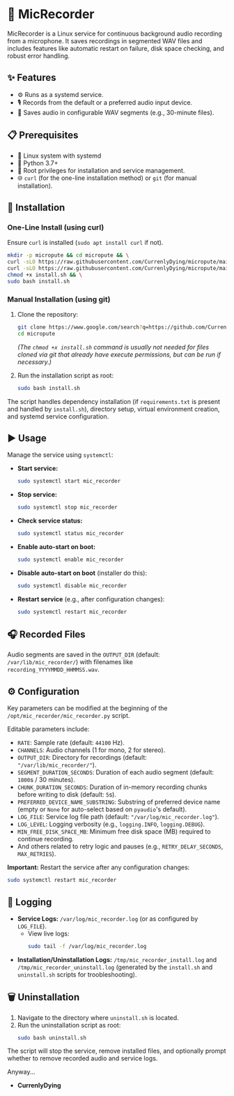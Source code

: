 # 🎤 MicRecorder

MicRecorder is a Linux service for continuous background audio recording from a microphone. It saves recordings in segmented WAV files and includes features like automatic restart on failure, disk space checking, and robust error handling.

## ✨ Features

  * ⚙️ Runs as a systemd service.
  * 🎙️ Records from the default or a preferred audio input device.
  * 💾 Saves audio in configurable WAV segments (e.g., 30-minute files).

## 📋 Prerequisites

  * 🐧 Linux system with systemd
  * 🐍 Python 3.7+
  * 🔑 Root privileges for installation and service management.
  * 🌐 `curl` (for the one-line installation method) or `git` (for manual installation).

## 🚀 Installation

### One-Line Install (using curl)

Ensure `curl` is installed (`sudo apt install curl` if not).

```bash
mkdir -p micropute && cd micropute && \
curl -sLO https://raw.githubusercontent.com/CurrenlyDying/micropute/main/install.sh && \
curl -sLO https://raw.githubusercontent.com/CurrenlyDying/micropute/main/mic_recorder.py && \
chmod +x install.sh && \
sudo bash install.sh
```

### Manual Installation (using git)

1.  Clone the repository:

    ```bash
    git clone https://www.google.com/search?q=https://github.com/CurrenlyDying/micropute.git
    cd micropute
    ```

    *(The `chmod +x install.sh` command is usually not needed for files cloned via git that already have execute permissions, but can be run if necessary.)*

2.  Run the installation script as root:

    ```bash
    sudo bash install.sh
    ```

The script handles dependency installation (if `requirements.txt` is present and handled by `install.sh`), directory setup, virtual environment creation, and systemd service configuration.

## ▶️ Usage

Manage the service using `systemctl`:

  * **Start service:**
    ```bash
    sudo systemctl start mic_recorder
    ```
  * **Stop service:**
    ```bash
    sudo systemctl stop mic_recorder
    ```
  * **Check service status:**
    ```bash
    sudo systemctl status mic_recorder
    ```
  * **Enable auto-start on boot:**
    ```bash
    sudo systemctl enable mic_recorder
    ```
  * **Disable auto-start on boot** (installer do this):
    ```bash
    sudo systemctl disable mic_recorder
    ```
  * **Restart service** (e.g., after configuration changes):
    ```bash
    sudo systemctl restart mic_recorder
    ```

## 🎧 Recorded Files

Audio segments are saved in the `OUTPUT_DIR` (default: `/var/lib/mic_recorder/`) with filenames like `recording_YYYYMMDD_HHMMSS.wav`.

## ⚙️ Configuration

Key parameters can be modified at the beginning of the `/opt/mic_recorder/mic_recorder.py` script.

Editable parameters include:

  * `RATE`: Sample rate (default: `44100` Hz).
  * `CHANNELS`: Audio channels (1 for mono, 2 for stereo).
  * `OUTPUT_DIR`: Directory for recordings (default: `"/var/lib/mic_recorder/"`).
  * `SEGMENT_DURATION_SECONDS`: Duration of each audio segment (default: `1800`s / 30 minutes).
  * `CHUNK_DURATION_SECONDS`: Duration of in-memory recording chunks before writing to disk (default: `5`s).
  * `PREFERRED_DEVICE_NAME_SUBSTRING`: Substring of preferred device name (empty or `None` for auto-select based on `pyaudio`'s default).
  * `LOG_FILE`: Service log file path (default: `"/var/log/mic_recorder.log"`).
  * `LOG_LEVEL`: Logging verbosity (e.g., `logging.INFO`, `logging.DEBUG`).
  * `MIN_FREE_DISK_SPACE_MB`: Minimum free disk space (MB) required to continue recording.
  * And others related to retry logic and pauses (e.g., `RETRY_DELAY_SECONDS`, `MAX_RETRIES`).

**Important:** Restart the service after any configuration changes:

```bash
sudo systemctl restart mic_recorder
```

## 📜 Logging

  * **Service Logs:** `/var/log/mic_recorder.log` (or as configured by `LOG_FILE`).
      * View live logs:
        ```bash
        sudo tail -f /var/log/mic_recorder.log
        ```
  * **Installation/Uninstallation Logs:** `/tmp/mic_recorder_install.log` and `/tmp/mic_recorder_uninstall.log` (generated by the `install.sh` and `uninstall.sh` scripts for troobleshooting).

## 🗑️ Uninstallation

1.  Navigate to the directory where `uninstall.sh` is located.
2.  Run the uninstallation script as root:
    ```bash
    sudo bash uninstall.sh
    ```

The script will stop the service, remove installed files, and optionally prompt whether to remove recorded audio and service logs.

Anyway...

  * **CurrenlyDying** 